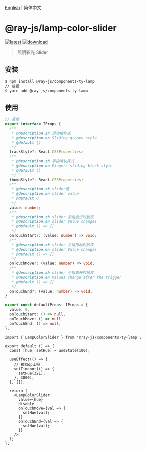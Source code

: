 [English](./README.md) | 简体中文

# @ray-js/lamp-color-slider

[![latest](https://img.shields.io/npm/v/@ray-js/lamp-color-slider/latest.svg)](https://www.npmjs.com/package/@ray-js/lamp-color-slider) [![download](https://img.shields.io/npm/dt/@ray-js/lamp-color-slider.svg)](https://www.npmjs.com/package/@ray-js/lamp-color-slider)

> 照明彩光 Slider

## 安装

```sh
$ npm install @ray-js/components-ty-lamp
// 或者
$ yarn add @ray-js/components-ty-lamp
```

## 使用

```ts
// 属性
export interface IProps {
  /**
   * @description.zh 滑动槽样式
   * @description.en Sliding groove style
   * @default {}
   */
  trackStyle?: React.CSSProperties;
  /**
   * @description.zh 手指滑块样式
   * @description.en Fingers sliding block style
   * @default {}
   */
  thumbStyle?: React.CSSProperties;
  /**
   * @description.zh slider值
   * @description.en slider value
   * @default 0
   */
  value: number;
  /**
   * @description.zh slider 手指点击时触发
   * @description.en slider Value changes
   * @default () => {}
   */
  onTouchStart?: (value: number) => void;
  /**
   * @description.zh slider 手指拖动时触发
   * @description.en slider Value changes
   * @default () => {}
   */
  onTouchMove?: (value: number) => void;
  /**
   * @description.zh slider 手指离开时触发
   * @description.en Values change after the trigger
   * @default () => {}
   */
  onTouchEnd?: (value: number) => void;
}

export const defaultProps: IProps = {
  value: 0,
  onTouchStart: () => null,
  onTouchMove: () => null,
  onTouchEnd: () => null,
};
```

```tsx
import { LampColorSlider } from '@ray-js/components-ty-lamp';

export default () => {
  const [hue, setHue] = useState(100);

  useEffect(() => {
    // 模拟dp上报
    setTimeout(() => {
      setHue(321);
    }, 3000);
  }, []);

  return (
    <LampColorSlider
      value={hue}
      disable
      onTouchMove={val => {
        setHue(val);
      }}
      onTouchEnd={val => {
        setHue(val);
      }}
    />
  );
};
```
